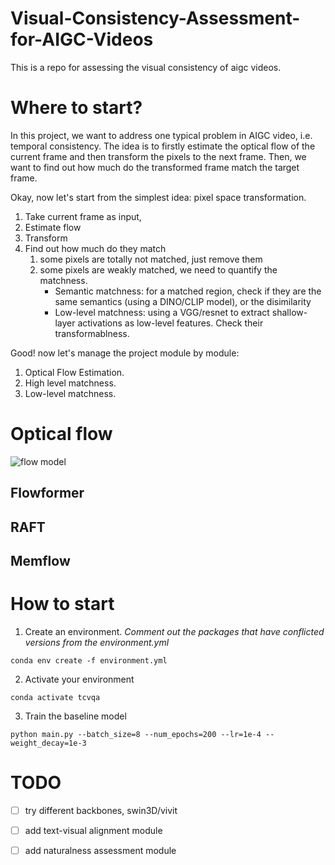 # Visual-Consistency-Assessment-for-AIGC-Videos
This is a repo for assessing the visual consistency of aigc videos.

# Where to start?
In this project, we want to address one typical problem in AIGC video, i.e. temporal consistency.
The idea is to firstly estimate the optical flow of the current frame and then transform the pixels to the next frame. Then, we want to find out how much do the transformed frame match the target frame.

Okay, now let's start from the simplest idea: pixel space transformation.
1. Take current frame as input,
2. Estimate flow
3. Transform
4. Find out how much do they match
    1. some pixels are totally not matched, just remove them
    2. some pixels are weakly matched, we need to quantify the matchness.
        - Semantic matchness: for a matched region, check if they are the same semantics (using a DINO/CLIP model), or the disimilarity
        - Low-level matchness: using a VGG/resnet to extract shallow-layer activations as low-level features. Check their transformablness.

Good! now let's manage the project module by module:
1. Optical Flow Estimation.
2. High level matchness.
3. Low-level matchness.  

# Optical flow
![flow model](https://cdn-uploads.huggingface.co/production/uploads/661f4653702ad39754d94ac0/S47EG-3TZRYgpzcjwfvzF.png)

## Flowformer
## RAFT
## Memflow

# How to start
1. Create an environment. *Comment out the packages that have conflicted versions from the environment.yml*

`conda env create -f environment.yml`

2. Activate your environment

`conda activate tcvqa`

3. Train the baseline model

`python main.py --batch_size=8 --num_epochs=200 --lr=1e-4 --weight_decay=1e-3`

# TODO
- [ ] try different backbones, swin3D/vivit
- [ ] add text-visual alignment module
- [ ] add naturalness assessment module



